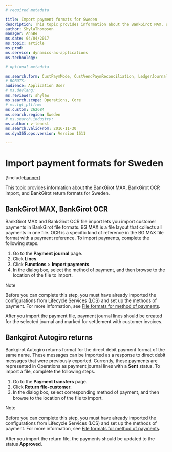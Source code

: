 ```yaml
---
# required metadata

title: Import payment formats for Sweden
description: This topic provides information about the BankGirot MAX, BankGirot OCR import, and BankGirot return formats for Sweden.
author: ShylaThompson
manager: AnnBe
ms.date: 04/04/2017
ms.topic: article
ms.prod: 
ms.service: dynamics-ax-applications
ms.technology: 

# optional metadata

ms.search.form: CustPaymMode, CustVendPaymReconciliation, LedgerJournalTransCustPaym, VendPaymMode
# ROBOTS: 
audience: Application User
# ms.devlang: 
ms.reviewer: shylaw
ms.search.scope: Operations, Core
# ms.tgt_pltfrm: 
ms.custom: 262684
ms.search.region: Sweden
# ms.search.industry: 
ms.author: v-lenest
ms.search.validFrom: 2016-11-30
ms.dyn365.ops.version: Version 1611

---
```


# Import payment formats for Sweden

[!include[banner](../includes/banner.md)]


This topic provides information about the BankGirot MAX, BankGirot OCR import, and BankGirot return formats for Sweden.

BankGirot MAX, BankGirot OCR
----------------------------

BankGirot MAX and BankGirot OCR file import lets you import customer payments in BankGirot file formats. BG MAX is a file layout that collects all payments in one file. OCR is a specific kind of reference in the BG MAX file format with a payment reference. To import payments, complete the following steps.

1.  Go to the **Payment journal** page.
2.  Click **Lines**.
3.  Click **Functions** &gt; **Import payments**.
4.  In the dialog box, select the method of payment, and then browse to the location of the file to import. 
  > [!NOTE]
  >  Before you can complete this step, you must have already imported the configurations from Lifecycle Services (LCS) and set up the methods of payment. For more information, see [File formats for method of payments](emea-select-file-formats-for-the-method-of-payments.md).

After you import the payment file, payment journal lines should be created for the selected journal and marked for settlement with customer invoices.

## Bankgirot Autogiro returns
Bankgirot Autogiro returns format for the direct debit payment format of the same name. These messages can be imported as a response to direct debit messages that were previously exported. Currently, these payments are represented in Operations as payment journal lines with a **Sent** status. To import a file, complete the following steps.

1.  Go to the **Payment transfers** page.
2.  Click **Return file-customer**.
3.  In the dialog box, select corresponding method of payment, and then browse to the location of the file to import. 
  > [!NOTE]
  >  Before you can complete this step, you must have already imported the configurations from Lifecycle Services (LCS) and set up the methods of payment. For more information, see [File formats for method of payments](emea-select-file-formats-for-the-method-of-payments.md).

After you import the return file, the payments should be updated to the status **Approved**.



